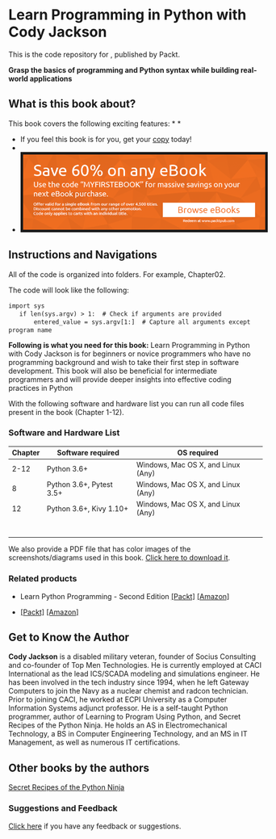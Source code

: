 # Learn Programming in Python with Cody Jackson 

<a href=""><img src="" alt="" height="256px" align="right"></a>

This is the code repository for [](), published by Packt.

**Grasp the basics of programming and Python syntax while building real-world applications**

## What is this book about?

This book covers the following exciting features:
* 
* 
* If you feel this book is for you, get your [copy](https://www.amazon.com/dp/1789531942) today!
* 
* <a href="https://www.packtpub.com/?utm_source=github&utm_medium=banner&utm_campaign=GitHubBanner"><img src="https://raw.githubusercontent.com/PacktPublishing/GitHub/master/GitHub.png" 
alt="https://www.packtpub.com/" border="5" /></a>

## Instructions and Navigations
All of the code is organized into folders. For example, Chapter02.

The code will look like the following:
```
import sys 
   if len(sys.argv) > 1:  # Check if arguments are provided 
       entered_value = sys.argv[1:]  # Capture all arguments except program name 
```

**Following is what you need for this book:**
	Learn Programming in Python with Cody Jackson is for beginners or novice programmers who have no programming background and wish to take their first step in software development. This book will also be beneficial for intermediate programmers and will provide deeper insights into effective coding practices in Python

With the following software and hardware list you can run all code files present in the book (Chapter 1-12).
### Software and Hardware List
| Chapter | Software required | OS required |
| -------- | ------------------------------------ | ----------------------------------- |
| 2-12 | Python 3.6+ | Windows, Mac OS X, and Linux (Any) |
| 8 | Python 3.6+, Pytest 3.5+ | Windows, Mac OS X, and Linux (Any) |
| 12 | Python 3.6+, Kivy 1.10+ | Windows, Mac OS X, and Linux (Any) |
|  |  |  |
|  |  |  |
|  |  |  |
|  |  |  |
|  |  |  |
|  |  |  |
|  |  |  |

We also provide a PDF file that has color images of the screenshots/diagrams used in this book. [Click here to download it](https://www.packtpub.com/sites/default/files/downloads/9781789531947_ColorImages.pdf).

### Related products
* Learn Python Programming - Second Edition [[Packt]](https://www.packtpub.com/application-development/learn-python-programming-second-edition?utm_source=github&utm_medium=repository&utm_campaign=9781788996662) [[Amazon]](https://www.amazon.com/dp/1788996666)

*  [[Packt]](https://www.packtpub.com/application-development/secret-recipes-python-ninja?utm_source=github&utm_medium=repository&utm_campaign=) [[Amazon]](https://www.amazon.com/dp/1788294874)

## Get to Know the Author
**Cody Jackson**
is a disabled military veteran, founder of Socius Consulting and co-founder of Top Men Technologies. He is currently employed at CACI International as the lead ICS/SCADA modeling and simulations engineer. He has been involved in the tech industry since 1994, when he left Gateway Computers to join the Navy as a nuclear chemist and radcon technician. Prior to joining CACI, he worked at ECPI University as a Computer Information Systems adjunct professor. He is a self-taught Python programmer, author of Learning to Program Using Python, and Secret Recipes of the Python Ninja. He holds an AS in Electromechanical Technology, a BS in Computer Engineering Technology, and an MS in IT Management, as well as numerous IT certifications.

## Other books by the authors
[Secret Recipes of the Python Ninja](https://www.packtpub.com/application-development/secret-recipes-python-ninja?utm_source=github&utm_medium=repository&utm_campaign=9781788294874)

### Suggestions and Feedback
[Click here](https://docs.google.com/forms/d/e/1FAIpQLSdy7dATC6QmEL81FIUuymZ0Wy9vH1jHkvpY57OiMeKGqib_Ow/viewform) if you have any feedback or suggestions.


